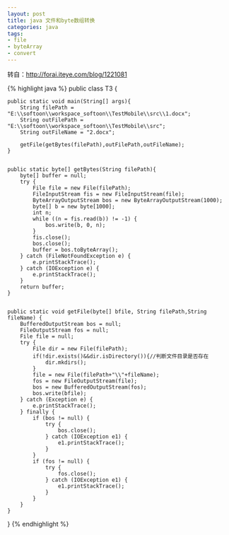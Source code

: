 ```yaml
---
layout: post
title: java 文件和byte数组转换
categories: java
tags: 
- file
- byteArray
- convert
---
```


转自：http://forai.iteye.com/blog/1221081

{% highlight java %}
public class T3 {  
   
    public static void main(String[] args){   
        String filePath = "E:\\softoon\\workspace_softoon\\TestMobile\\src\\1.docx";   
        String outFilePath = "E:\\softoon\\workspace_softoon\\TestMobile\\src";   
        String outFileName = "2.docx";   
           
        getFile(getBytes(filePath),outFilePath,outFileName);   
    }   
   
       
    public static byte[] getBytes(String filePath){   
        byte[] buffer = null;   
        try {   
            File file = new File(filePath);   
            FileInputStream fis = new FileInputStream(file);   
            ByteArrayOutputStream bos = new ByteArrayOutputStream(1000);   
            byte[] b = new byte[1000];   
            int n;   
            while ((n = fis.read(b)) != -1) {   
                bos.write(b, 0, n);   
            }   
            fis.close();   
            bos.close();   
            buffer = bos.toByteArray();   
        } catch (FileNotFoundException e) {   
            e.printStackTrace();   
        } catch (IOException e) {   
            e.printStackTrace();   
        }   
        return buffer;   
    }   
   
       
    public static void getFile(byte[] bfile, String filePath,String fileName) {   
        BufferedOutputStream bos = null;   
        FileOutputStream fos = null;   
        File file = null;   
        try {   
            File dir = new File(filePath);   
            if(!dir.exists()&&dir.isDirectory()){//判断文件目录是否存在   
                dir.mkdirs();   
            }   
            file = new File(filePath+"\\"+fileName);   
            fos = new FileOutputStream(file);   
            bos = new BufferedOutputStream(fos);   
            bos.write(bfile);   
        } catch (Exception e) {   
            e.printStackTrace();   
        } finally {   
            if (bos != null) {   
                try {   
                    bos.close();   
                } catch (IOException e1) {   
                    e1.printStackTrace();   
                }   
            }   
            if (fos != null) {   
                try {   
                    fos.close();   
                } catch (IOException e1) {   
                    e1.printStackTrace();   
                }   
            }   
        }   
    }   
}
{% endhighlight %}

